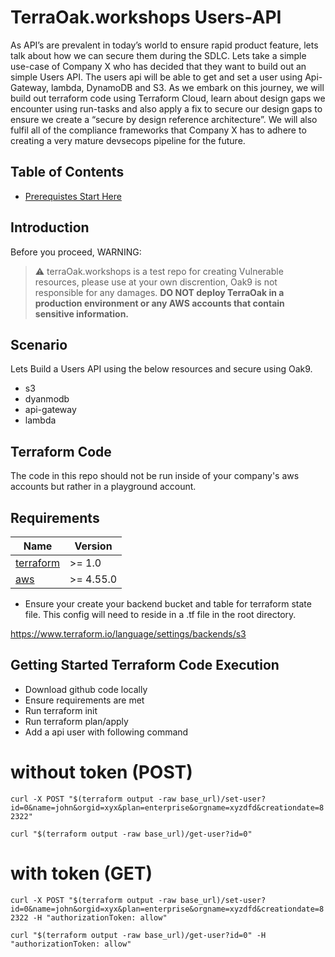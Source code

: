 # TerraOak.workshops Users-API 

As API’s are prevalent in today’s world to ensure rapid product feature, lets talk about how we can secure them during the SDLC.  Lets take a simple use-case of  Company X who has decided that they want to build out an simple Users API.  The users api will be able to get and set a user using Api-Gateway, lambda, DynamoDB and S3.  As we embark on this journey, we will build out terraform code using Terraform Cloud, learn about design gaps we encounter using run-tasks and also apply a fix to secure our design gaps to ensure we  create a “secure by design reference architecture”.  We will also fulfil all of the compliance frameworks that Company X has to adhere to creating a very mature devsecops pipeline for the future. 

## Table of Contents

* [Prerequistes Start Here](https://learn.oak9.io/workshops/terraform-cloud)


## Introduction 

Before you proceed, WARNING:
> :warning: terraOak.workshops is a test repo for creating Vulnerable resources, please use at your own discrention, Oak9 is not responsible for any damages. **DO NOT deploy TerraOak in a production environment or any AWS accounts that contain sensitive information.**

## Scenario

Lets Build a Users API using the below resources and secure using Oak9. 

* s3
* dyanmodb
* api-gateway
* lambda 

## Terraform Code 

The code in this repo should not be run inside of your company's aws accounts but rather in a playground account.   

## Requirements

| Name | Version |
|------|---------|
| <a name="requirement_terraform"></a> [terraform](#requirement\_terraform) | >= 1.0 |
| <a name="requirement_aws"></a> [aws](#requirement\_aws) | >= 4.55.0 |


* Ensure your create your backend bucket and table for terraform state file. This config will need to reside in a .tf file in the root directory. 

https://www.terraform.io/language/settings/backends/s3

## Getting Started Terraform Code Execution

* Download github code locally 
* Ensure requirements are met 
* Run terraform init 
* Run terraform plan/apply 
* Add a api user with following command 


# without token (POST)
`curl -X POST "$(terraform output -raw base_url)/set-user?id=0&name=john&orgid=xyx&plan=enterprise&orgname=xyzdfd&creationdate=82322"`

`curl "$(terraform output -raw base_url)/get-user?id=0"`

# with token (GET)
`curl -X POST "$(terraform output -raw base_url)/set-user?id=0&name=john&orgid=xyx&plan=enterprise&orgname=xyzdfd&creationdate=82322 -H "authorizationToken: allow"`

`curl "$(terraform output -raw base_url)/get-user?id=0" -H "authorizationToken: allow"`




 

